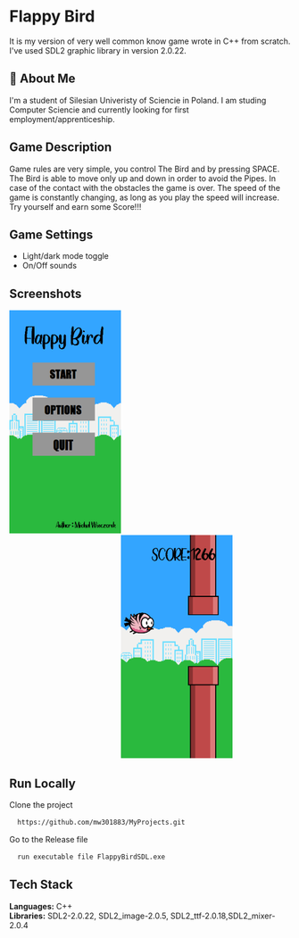 
# Flappy Bird

It is my version of very well common know game wrote in C++ from scratch. I've used SDL2 graphic library in version 2.0.22.



## 🚀 About Me
I'm a student of Silesian Univeristy of Sciencie in Poland. I am studing Computer Sciencie and currently looking for first employment/apprenticeship. 


## Game Description

Game rules are very simple, you control The Bird and by pressing SPACE. The Bird is able to move only up and down in order to avoid the Pipes. In case of the contact with the obstacles the game is over. The speed of the game is constantly changing, as long as you play the speed will increase. Try yourself and earn some Score!!!



## Game Settings

- Light/dark mode toggle
- On/Off sounds



## Screenshots

<img src="Game_Screen_Menu.png" width="200" height="400" style="margin-right: 200px;"> <img src="Game_Screen.png" width="200" height="400" style="margin-left: 200px;">



## Run Locally

Clone the project

```bash
  https://github.com/mw301883/MyProjects.git
```

Go to the Release file

```bash
  run executable file FlappyBirdSDL.exe
```


## Tech Stack

**Languages:** C++          
**Libraries:** SDL2-2.0.22, SDL2_image-2.0.5, SDL2_ttf-2.0.18,SDL2_mixer-2.0.4  


